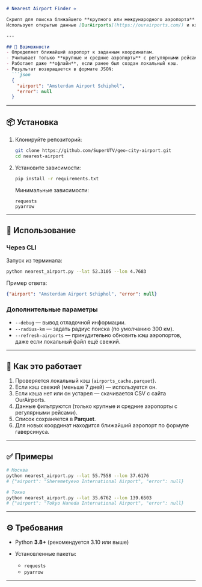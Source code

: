 ````markdown
# Nearest Airport Finder ✈️

Скрипт для поиска ближайшего **крупного или международного аэропорта** по заданным координатам (широта и долгота).  
Использует открытые данные [OurAirports](https://ourairports.com/) и кэширует их локально в формате **Parquet** для ускорения работы.

---

## 🔧 Возможности
- Определяет ближайший аэропорт к заданным координатам.
- Учитывает только **крупные и средние аэропорты** с регулярными рейсами.
- Работает даже **офлайн**, если ранее был создан локальный кэш.
- Результат возвращается в формате JSON:
  ```json
  {
    "airport": "Amsterdam Airport Schiphol",
    "error": null
  }
````

---

## 📦 Установка

1. Клонируйте репозиторий:

   ```bash
   git clone https://github.com/SuperUTV/geo-city-airport.git
   cd nearest-airport
   ```

2. Установите зависимости:

   ```bash
   pip install -r requirements.txt
   ```

   Минимальные зависимости:

   ```text
   requests
   pyarrow
   ```

---

## 🚀 Использование

### Через CLI

Запуск из терминала:

```bash
python nearest_airport.py --lat 52.3105 --lon 4.7683
```

Пример ответа:

```json
{"airport": "Amsterdam Airport Schiphol", "error": null}
```

### Дополнительные параметры

* `--debug` — вывод отладочной информации.
* `--radius-km` — задать радиус поиска (по умолчанию 300 км).
* `--refresh-airports` — принудительно обновить кэш аэропортов, даже если локальный файл ещё свежий.

---

## 📂 Как это работает

1. Проверяется локальный кэш (`airports_cache.parquet`).
2. Если кэш свежий (меньше 7 дней) — используется он.
3. Если кэша нет или он устарел — скачивается CSV с сайта OurAirports.
4. Данные фильтруются (только крупные и средние аэропорты с регулярными рейсами).
5. Список сохраняется в **Parquet**.
6. Для новых координат находится ближайший аэропорт по формуле гаверсинуса.

---

## ✅ Примеры

```bash
# Москва
python nearest_airport.py --lat 55.7558 --lon 37.6176
# {"airport": "Sheremetyevo International Airport", "error": null}

# Токио
python nearest_airport.py --lat 35.6762 --lon 139.6503
# {"airport": "Tokyo Haneda International Airport", "error": null}
```

---

## ⚙️ Требования

* Python **3.8+** (рекомендуется 3.10 или выше)
* Установленные пакеты:

  * `requests`
  * `pyarrow`

---

